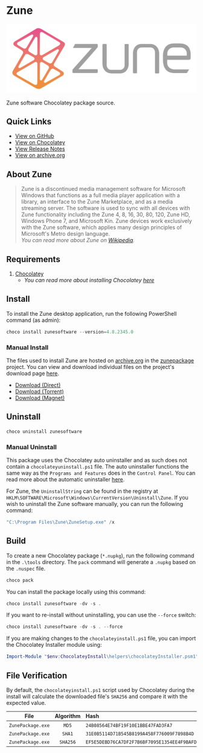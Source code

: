 # Zune

<p align="center">
    <img src="./icon/zune_logo.svg">
</p>

Zune software Chocolatey package source.

## Quick Links

- [View on GitHub](https://github.com/syntax-tm/zunesoftware)
- [View on Chocolatey](https://chocolatey.org/packages/zunesoftware)
- [View Release Notes](https://blogs.windows.com/windowsexperience/2011/08/23/now-available-zune-4-8)
- [View on archive.org](https://archive.org/details/zunepackage_4.8.2345.0)

## About Zune

> Zune is a discontinued media management software for Microsoft Windows that functions as a full media player application with a library, an interface to the Zune Marketplace, and as a media streaming server. The software is used to sync with all devices with Zune functionality including the Zune 4, 8, 16, 30, 80, 120, Zune HD, Windows Phone 7, and Microsoft Kin. Zune devices work exclusively with the Zune software, which applies many design principles of Microsoft's Metro design language.
> </br>_You can read more about Zune on [Wikipedia](https://en.wikipedia.org/wiki/Zune_software)._

## Requirements

1. [Chocolatey](https://chocolatey.org/)
   - _You can read more about installing Chocolatey [here](https://chocolatey.org/install)_

## Install

To install the Zune desktop application, run the following PowerShell command (as admin):

```powershell
choco install zunesoftware --version=4.8.2345.0
```

### Manual Install

The files used to install Zune are hosted on [archive.org](https://archive.org/) in the [zunepackage](https://archive.org/details/zunepackage_4.8.2345.0) project. You can view and download individual files on the project's download page [here](https://archive.org/download/zunepackage_4.8.2345.0).

- [Download (Direct)](https://archive.org/compress/zunepackage_4.8.2345.0)
- [Download (Torrent)](https://archive.org/download/zunepackage_4.8.2345.0/zunepackage_4.8.2345.0_archive.torrent)
- [Download (Magnet)](magnet:?xt=urn:btih:MO5XG7JK46LHCQFZVMREHUVFIPKG2G6S&dn=zunepackage_4.8.2345.0&tr=http%3A%2F%2Fbt1.archive.org%3A6969%2Fannounce)

## Uninstall

```powershell
choco uninstall zunesoftware
```

### Manual Uninstall

This package uses the Chocolatey auto uninstaller and as such does not contain a `chocolateyuninstall.ps1` file. The auto uninstaller functions the same way as the `Programs and Features` does in the `Control Panel`. You can read more about the automatic uninstaller [here](https://docs.chocolatey.org/en-us/choco/commands/uninstall).

For Zune, the `UninstallString` can be found in the registry at `HKLM\SOFTWARE\Microsoft\Windows\CurrentVersion\Uninstall\Zune`. If you wish to uninstall the Zune software manually, you can run the following command:

```powershell
"C:\Program Files\Zune\ZuneSetup.exe" /x
```

## Build

To create a new Chocolatey package (`*.nupkg`), run the following command in the `.\tools` directory. The `pack` command will generate a `.nupkg` based on the `.nuspec` file.

```powershell
choco pack
```

You can install the package locally using this command:

```powershell
choco install zunesoftware -dv -s .
```

If you want to re-install without uninstalling, you can use the `--force` switch:

```powershell
choco install zunesoftware -dv -s . --force
```

If you are making changes to the `chocolateyinstall.ps1` file, you can import the Chocolatey Installer module using:

```powershell
Import-Module "$env:ChocolateyInstall\helpers\chocolateyInstaller.psm1"
```

## File Verification

By default, the `chocolateyinstall.ps1` script used by Chocolatey during the install will calculate the downloaded file's `SHA256` and compare it with the expected value.

|        File       | Algorithm | Hash |
|:-----------------:|:---------:|:-----|
| `ZunePackage.exe` | `MD5`     | `24B08564E74BF19F10E1BBE47FAD3FA7` |
| `ZunePackage.exe` | `SHA1`     | `31E0B5114D71B545B8199A458F776009F7898B4D` |
| `ZunePackage.exe` | `SHA256`   | `EF5E5DEBD76CA7DF2F7B6BF7095E1354EE4F9BAFDBBD29C96CB1CA87695FDDEE` |
